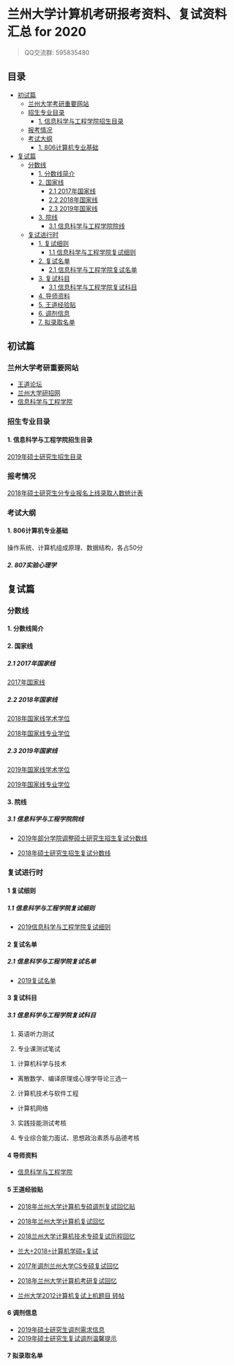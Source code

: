 # 兰州大学计算机考研报考资料、复试资料汇总 for 2020
>QQ交流群: 595835480

## 目录
* [初试篇](#初试篇)
   * [兰州大学考研重要网站](#兰州大学考研重要网站)
   * [招生专业目录](#招生专业目录)
       * [1. 信息科学与工程学院招生目录](#1-信息科学与工程学院招生目录)
   * [报考情况](#报考情况)
   * [考试大纲](#考试大纲)
       * [1. 806计算机专业基础](#1-806计算机专业基础)
* [复试篇](#复试篇)
   * [分数线](#分数线)
       * [1. 分数线简介](#1-分数线简介)
       * [2. 国家线](#2-国家线)
            * [2.1 2017年国家线](#21-2017年国家线)
            * [2.2 2018年国家线](#22-2018年国家线)
            * [2.3 2019年国家线](#23-2019年国家线)
       * [3. 院线](#3-院线)
            * [3.1 信息科学与工程学院院线](#31-信息科学与工程学院院线)
   * [复试进行时](#复试进行时)
       * [1. 复试细则](#1-复试细则)
            * [1.1 信息科学与工程学院复试细则](#11-信息科学与工程学院复试细则)
       * [2. 复试名单](#2-复试名单)
            * [2.1 信息科学与工程学院复试名单](#21-信息科学与工程学院复试名单)
       * [3. 复试科目](#3-复试科目)
            * [3.1 信息科学与工程学院复试科目](#31-信息科学与工程学院复试科目)
       * [4. 导师资料](#4-导师资料)
       * [5. 王道经验贴](#5-王道经验贴)
       * [6. 调剂信息](#6-调剂信息)
       * [7. 拟录取名单](#7-拟录取名单)

## 初试篇
### 兰州大学考研重要网站
- [王道论坛](http://www.cskaoyan.com/forum-320-1.html)
- [兰州大学研招网](http://ge.lzu.edu.cn/)
- [信息科学与工程学院](http://xxxy.lzu.edu.cn/)

### 招生专业目录
#### 1. 信息科学与工程学院招生目录
[2019年硕士研究生招生目录](./兰州大学/初试/兰州大学2019年硕士研究生招生专业目录.pdf)

### 报考情况
[2018年硕士研究生分专业报名上线录取人数统计表](./兰州大学/复试/2018年硕士研究生分专业报名上线录取人数统计表.pdf)

### 考试大纲
#### 1. 806计算机专业基础
操作系统、计算机组成原理、数据结构，各占50分

##### 2. 807实验心理学

## 复试篇
### 分数线
#### 1. 分数线简介

#### 2. 国家线
##### 2.1 2017年国家线
[2017年国家线](https://yz.chsi.com.cn/kyzx/kydt/201703/20170315/1591016940.html)

##### 2.2 2018年国家线
[2018年国家线学术学位](https://yz.chsi.com.cn/kyzx/kp/201803/20180316/1670298651.html)

[2018年国家线专业学位](https://yz.chsi.com.cn/kyzx/kp/201803/20180316/1670298653.html)

##### 2.3 2019年国家线
[2019年国家线学术学位](https://yz.chsi.com.cn/kyzx/kp/201903/20190315/1772265280.html)

[2019年国家线专业学位](https://yz.chsi.com.cn/kyzx/kp/201903/20190315/1772265285.html)

#### 3. 院线
##### 3.1 信息科学与工程学院院线
* [2019年部分学院调整硕士研究生招生复试分数线](./兰州大学/复试/2019年部分学院调整硕士研究生招生复试分数线.pdf)

* [2018年硕士研究生招生复试分数线](./兰州大学/复试/2018年硕士研究生招生复试分数线.pdf)

### 复试进行时
#### 1 复试细则
##### 1.1 信息科学与工程学院复试细则
* [2019信息科学与工程学院复试细则](./兰州大学/复试/2019年硕士研究生复试录取实施细则.pdf)

#### 2 复试名单
##### 2.1 信息科学与工程学院复试名单
* [2019复试名单](./兰州大学/复试/一志愿上线名单.xlsx)

#### 3 复试科目
##### 3.1 信息科学与工程学院复试科目
1. 英语听力测试

2. 专业课测试笔试
1) 计算机科学与技术
* 离散数学、编译原理或心理学导论三选一

2) 计算机技术与软件工程
* 计算机网络

3. 实践技能测试考核

4. 专业综合能力面试、思想政治素质与品德考核

#### 4 导师资料
* [信息科学与工程学院](http://xxxy.lzu.edu.cn/lzupage/B20171213031711.html)

#### 5 王道经验贴
* [2018年兰州大学计算机专硕调剂复试回忆贴](http://www.cskaoyan.com/forum.php?mod=viewthread&tid=649228&fromuid=484376)

* [2018年兰州大学计算机复试回忆](http://www.cskaoyan.com/forum.php?mod=viewthread&tid=649190&fromuid=484376)

* [2018兰州大学计算机技术专硕复试历程回忆](http://www.cskaoyan.com/forum.php?mod=viewthread&tid=649196&fromuid=484376)

* [兰大+2018+计算机学硕+复试](http://www.cskaoyan.com/forum.php?mod=viewthread&tid=649324&fromuid=484376)

* [2017年调剂兰州大学CS专硕复试回忆](http://www.cskaoyan.com/forum.php?mod=viewthread&tid=642393&fromuid=484376)

* [2018年兰州大学计算机考研复试回忆](http://www.cskaoyan.com/forum.php?mod=viewthread&tid=649884&fromuid=484376)

* [兰州大学2012计算机复试上机题目  转帖](http://www.cskaoyan.com/forum.php?mod=viewthread&tid=206378&fromuid=484376)

#### 6 调剂信息
* [2019年硕士研究生调剂需求信息](./兰州大学/复试/2019年硕士研究生调剂需求信息.pdf)
* [2019年硕士研究生复试调剂温馨提示](./兰州大学/复试/2019年硕士研究生复试调剂温馨提示.pdf)

#### 7 拟录取名单

